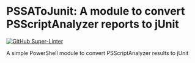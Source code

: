 # PSSAToJunit: A module to convert PSScriptAnalyzer reports to jUnit

[![GitHub Super-Linter](https://github.com/tonylea/PSSAToJunitworkflows/Lint%20Code%20Base/badge.svg)](https://github.com/marketplace/actions/super-linter)

A simple PowerShell module to convert PSScriptAnalyzer results to jUnit
